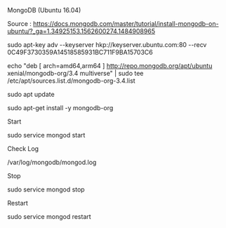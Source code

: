 MongoDB (Ubuntu 16.04)

Source : https://docs.mongodb.com/master/tutorial/install-mongodb-on-ubuntu/?_ga=1.34925153.1562600274.1484908965

sudo apt-key adv --keyserver hkp://keyserver.ubuntu.com:80 --recv 0C49F3730359A14518585931BC711F9BA15703C6

echo "deb [ arch=amd64,arm64 ] http://repo.mongodb.org/apt/ubuntu xenial/mongodb-org/3.4 multiverse" | sudo tee /etc/apt/sources.list.d/mongodb-org-3.4.list

sudo apt update

sudo apt-get install -y mongodb-org

Start

sudo service mongod start

Check Log

/var/log/mongodb/mongod.log

Stop

sudo service mongod stop

Restart

sudo service mongod restart

